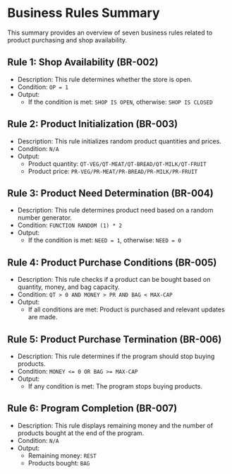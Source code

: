# Business Rules Summary

This summary provides an overview of seven business rules related to product purchasing and shop availability.

## Rule 1: Shop Availability (BR-002)
* Description: This rule determines whether the store is open.
* Condition: `OP = 1`
* Output:
    * If the condition is met: `SHOP IS OPEN`, otherwise: `SHOP IS CLOSED`

## Rule 2: Product Initialization (BR-003)
* Description: This rule initializes random product quantities and prices.
* Condition: `N/A`
* Output:
    * Product quantity: `QT-VEG/QT-MEAT/QT-BREAD/QT-MILK/QT-FRUIT`
    * Product price: `PR-VEG/PR-MEAT/PR-BREAD/PR-MILK/PR-FRUIT`

## Rule 3: Product Need Determination (BR-004)
* Description: This rule determines product need based on a random number generator.
* Condition: `FUNCTION RANDOM (1) * 2`
* Output:
    * If the condition is met: `NEED = 1`, otherwise: `NEED = 0`

## Rule 4: Product Purchase Conditions (BR-005)
* Description: This rule checks if a product can be bought based on quantity, money, and bag capacity.
* Condition: `QT > 0 AND MONEY > PR AND BAG < MAX-CAP`
* Output:
    * If all conditions are met: Product is purchased and relevant updates are made.

## Rule 5: Product Purchase Termination (BR-006)
* Description: This rule determines if the program should stop buying products.
* Condition: `MONEY <= 0 OR BAG >= MAX-CAP`
* Output:
    * If any condition is met: The program stops buying products.

## Rule 6: Program Completion (BR-007)
* Description: This rule displays remaining money and the number of products bought at the end of the program.
* Condition: `N/A`
* Output:
    * Remaining money: `REST`
    * Products bought: `BAG`